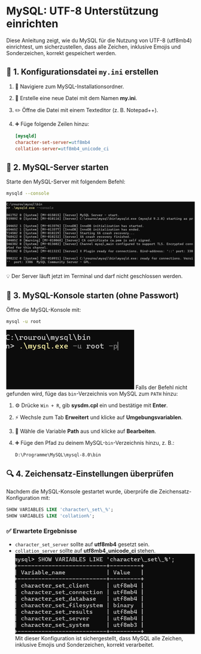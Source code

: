 # MySQL: UTF-8 Unterstützung einrichten

Diese Anleitung zeigt, wie du MySQL für die Nutzung von UTF-8 (utf8mb4) einrichtest, um sicherzustellen, dass alle Zeichen, inklusive Emojis und Sonderzeichen, korrekt gespeichert werden.

## 📄 1. Konfigurationsdatei `my.ini` erstellen

1. 📁 Navigiere zum MySQL-Installationsordner.
2. 📝 Erstelle eine neue Datei mit dem Namen **my.ini**.
3. ✏️ Öffne die Datei mit einem Texteditor (z. B. Notepad++).
4. ➕ Füge folgende Zeilen hinzu:

   ```ini
   [mysqld]
   character-set-server=utf8mb4
   collation-server=utf8mb4_unicode_ci
   ```

## 🚀 2. MySQL-Server starten

Starte den MySQL-Server mit folgendem Befehl:

```sh
mysqld --console
```
![Captcha](https://github.com/roaa-24/SQL/blob/main/captcha.png?raw=true)



💡 Der Server läuft jetzt im Terminal und darf nicht geschlossen werden.

## 🔑 3. MySQL-Konsole starten (ohne Passwort)

Öffne die MySQL-Konsole mit:

```sh
mysql -u root
```
![Captcha](https://github.com/roaa-24/SQL/blob/main/captcha2.png?raw=true)
Falls der Befehl nicht gefunden wird, füge das `bin`-Verzeichnis von MySQL zum `PATH` hinzu:

1. ⚙️ Drücke `Win + R`, gib **sysdm.cpl** ein und bestätige mit **Enter**.
2. ⚡ Wechsle zum Tab **Erweitert** und klicke auf **Umgebungsvariablen**.
3. 📌 Wähle die Variable **Path** aus und klicke auf **Bearbeiten**.
4. ➕ Füge den Pfad zu deinem MySQL-`bin`-Verzeichnis hinzu, z. B.:
   
   ```
   D:\Programme\MySQL\mysql-8.0\bin
   ```

## 🔍 4. Zeichensatz-Einstellungen überprüfen

Nachdem die MySQL-Konsole gestartet wurde, überprüfe die Zeichensatz-Konfiguration mit:

```sql
SHOW VARIABLES LIKE 'character\_set\_%';
SHOW VARIABLES LIKE 'collation%';
```

### ✅ Erwartete Ergebnisse
- `character_set_server` sollte auf **utf8mb4** gesetzt sein.
- `collation_server` sollte auf **utf8mb4_unicode_ci** stehen.
![Captcha](https://github.com/roaa-24/SQL/blob/main/captcha3.png?raw=true)
Mit dieser Konfiguration ist sichergestellt, dass MySQL alle Zeichen, inklusive Emojis und Sonderzeichen, korrekt verarbeitet.

